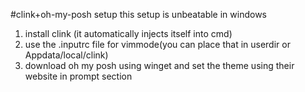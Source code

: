 #clink+oh-my-posh setup
this setup is unbeatable in windows 
1. install clink (it automatically injects itself into cmd)
2. use the .inputrc file for vimmode(you can place that in userdir or Appdata/local/clink)
3. download oh my posh using winget and set the theme using their website in prompt section
